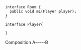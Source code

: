 
```
interface Room {
  public void m1(Player player);
}

interface Player{

}
```

Composition  A-----<filled>B